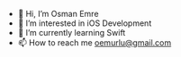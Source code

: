 - 👋 Hi, I’m Osman Emre
- 👀 I’m interested in iOS Development
- 🌱 I’m currently learning Swift
- 📫 How to reach me oemurlu@gmail.com
